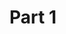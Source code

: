 
<!DOCTYPE html>
<html>
  <head>
  <link rel="stylesheet" type="text/css" href="main.css">
    <meta charset="utf-8">
    <title>Art 75 Project 1</title>
  </head>
  <body>
    <h1>Part 1</h1>
  </body>
</html>
